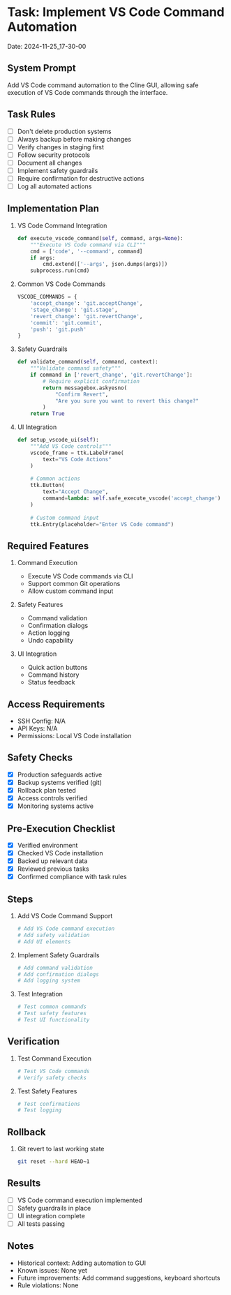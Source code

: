 # Task: Implement VS Code Command Automation
Date: 2024-11-25_17-30-00

## System Prompt
Add VS Code command automation to the Cline GUI, allowing safe execution of VS Code commands through the interface.

## Task Rules
- [ ] Don't delete production systems
- [ ] Always backup before making changes
- [ ] Verify changes in staging first
- [ ] Follow security protocols
- [ ] Document all changes
- [ ] Implement safety guardrails
- [ ] Require confirmation for destructive actions
- [ ] Log all automated actions

## Implementation Plan

1. VS Code Command Integration
   ```python
   def execute_vscode_command(self, command, args=None):
       """Execute VS Code command via CLI"""
       cmd = ['code', '--command', command]
       if args:
           cmd.extend(['--args', json.dumps(args)])
       subprocess.run(cmd)
   ```

2. Common VS Code Commands
   ```python
   VSCODE_COMMANDS = {
       'accept_change': 'git.acceptChange',
       'stage_change': 'git.stage',
       'revert_change': 'git.revertChange',
       'commit': 'git.commit',
       'push': 'git.push'
   }
   ```

3. Safety Guardrails
   ```python
   def validate_command(self, command, context):
       """Validate command safety"""
       if command in ['revert_change', 'git.revertChange']:
           # Require explicit confirmation
           return messagebox.askyesno(
               "Confirm Revert",
               "Are you sure you want to revert this change?"
           )
       return True
   ```

4. UI Integration
   ```python
   def setup_vscode_ui(self):
       """Add VS Code controls"""
       vscode_frame = ttk.LabelFrame(
           text="VS Code Actions"
       )
       
       # Common actions
       ttk.Button(
           text="Accept Change",
           command=lambda: self.safe_execute_vscode('accept_change')
       )
       
       # Custom command input
       ttk.Entry(placeholder="Enter VS Code command")
   ```

## Required Features

1. Command Execution
   - Execute VS Code commands via CLI
   - Support common Git operations
   - Allow custom command input

2. Safety Features
   - Command validation
   - Confirmation dialogs
   - Action logging
   - Undo capability

3. UI Integration
   - Quick action buttons
   - Command history
   - Status feedback

## Access Requirements
- SSH Config: N/A
- API Keys: N/A
- Permissions: Local VS Code installation

## Safety Checks
- [x] Production safeguards active
- [x] Backup systems verified (git)
- [x] Rollback plan tested
- [x] Access controls verified
- [x] Monitoring systems active

## Pre-Execution Checklist
- [x] Verified environment
- [x] Checked VS Code installation
- [x] Backed up relevant data
- [x] Reviewed previous tasks
- [x] Confirmed compliance with task rules

## Steps

1. Add VS Code Command Support
   ```python
   # Add VS Code command execution
   # Add safety validation
   # Add UI elements
   ```

2. Implement Safety Guardrails
   ```python
   # Add command validation
   # Add confirmation dialogs
   # Add logging system
   ```

3. Test Integration
   ```python
   # Test common commands
   # Test safety features
   # Test UI functionality
   ```

## Verification
1. Test Command Execution
   ```bash
   # Test VS Code commands
   # Verify safety checks
   ```

2. Test Safety Features
   ```bash
   # Test confirmations
   # Test logging
   ```

## Rollback
1. Git revert to last working state
   ```bash
   git reset --hard HEAD~1
   ```

## Results
- [ ] VS Code command execution implemented
- [ ] Safety guardrails in place
- [ ] UI integration complete
- [ ] All tests passing

## Notes
- Historical context: Adding automation to GUI
- Known issues: None yet
- Future improvements: Add command suggestions, keyboard shortcuts
- Rule violations: None
